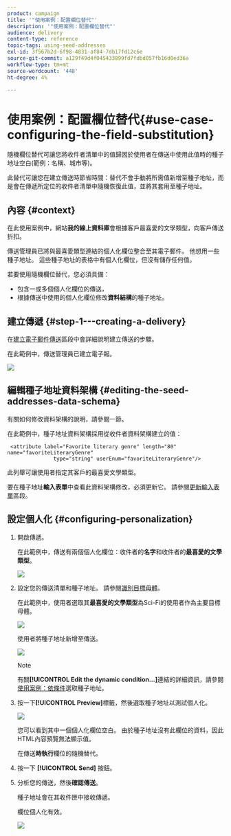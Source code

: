 ```yaml
---
product: campaign
title: '"使用案例：配置欄位替代"'
description: '"使用案例：配置欄位替代"'
audience: delivery
content-type: reference
topic-tags: using-seed-addresses
exl-id: 3f567b2d-6f98-4831-af84-7db17fd12c6e
source-git-commit: a129f49d4f045433899fd7fdbd057fb16d0ed36a
workflow-type: tm+mt
source-wordcount: '448'
ht-degree: 4%

---
```


# 使用案例：配置欄位替代{#use-case-configuring-the-field-substitution}

隨機欄位替代可讓您將收件者清單中的值歸因於使用者在傳送中使用此值時的種子地址空白(範例：名稱、城市等)。

此替代可讓您在建立傳送時節省時間：替代不會手動將所需值新增至種子地址，而是會在傳遞所定位的收件者清單中隨機恢復此值，並將其套用至種子地址。

## 內容 {#context}

在此使用案例中，網站&#x200B;**我的線上資料庫**&#x200B;會根據客戶最喜愛的文學類型，向客戶傳送折扣。

傳送管理員已將與最喜愛類型連結的個人化欄位整合至其電子郵件。 他想用一些種子地址。 這些種子地址的表格中有個人化欄位，但沒有儲存任何值。

若要使用隨機欄位替代，您必須具備：

* 包含一或多個個人化欄位的傳送，
* 根據傳送中使用的個人化欄位修改&#x200B;**資料結構**&#x200B;的種子地址。

## 建立傳遞 {#step-1---creating-a-delivery}

在[建立電子郵件傳送](creating-an-email-delivery.md)區段中會詳細說明建立傳送的步驟。

在此範例中，傳送管理員已建立電子報。

![](assets/dlv_seeds_usecase_24.png)

## 編輯種子地址資料架構 {#editing-the-seed-addresses-data-schema}

有關如何修改資料架構的說明，請參閱一節。

在此範例中，種子地址資料架構採用從收件者資料架構建立的值：

```
 <attribute label="Favorite literary genre" length="80" name="favoriteLiteraryGenre"
               type="string" userEnum="favoriteLiteraryGenre"/>
```

此列舉可讓使用者指定其客戶的最喜愛文學類型。

要在種子地址&#x200B;**輸入表單**&#x200B;中查看此資料架構修改，必須更新它。 請參閱[更新輸入表單](use-case--selecting-seed-addresses-on-criteria.md#updating-the-input-form)區段。

## 設定個人化 {#configuring-personalization}

1. 開啟傳遞。

   在此範例中，傳送有兩個個人化欄位：收件者的&#x200B;**名字**&#x200B;和收件者的&#x200B;**最喜愛的文學類型**。

   ![](assets/dlv_seeds_usecase_25.png)

1. 設定您的傳送清單和種子地址。 請參閱[識別目標母體](steps-defining-the-target-population.md)。

   在此範例中，使用者選取其&#x200B;**最喜愛的文學類型**&#x200B;為Sci-Fi的使用者作為主要目標母體。

   ![](assets/dlv_seeds_usecase_26.png)

   使用者將種子地址新增至傳送。

   ![](assets/dlv_seeds_usecase_27.png)

   >[!NOTE]
   >
   >有關&#x200B;**[!UICONTROL Edit the dynamic condition...]**&#x200B;連結的詳細資訊，請參閱[使用案例：依條件](use-case--selecting-seed-addresses-on-criteria.md)選取種子地址。

1. 按一下&#x200B;**[!UICONTROL Preview]**&#x200B;標籤，然後選取種子地址以測試個人化。

   ![](assets/dlv_seeds_usecase_28.png)

   您可以看到其中一個個人化欄位空白。 由於種子地址沒有此欄位的資料，因此HTML內容預覽無法顯示值。

   在傳送&#x200B;**時執行**&#x200B;欄位的隨機替代。

1. 按一下 **[!UICONTROL Send]** 按鈕。
1. 分析您的傳送，然後&#x200B;**確認傳送**。

   種子地址會在其收件匣中接收傳遞。

   欄位個人化有效。

   ![](assets/dlv_seeds_usecase_08.png)
